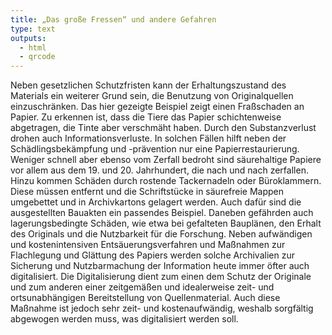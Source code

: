 ```yaml
---
title: „Das große Fressen“ und andere Gefahren
type: text
outputs:
  - html
  - qrcode
---
```


Neben gesetzlichen Schutzfristen kann der Erhaltungszustand des Materials ein weiterer Grund sein, die Benutzung von Originalquellen einzuschränken. Das hier gezeigte Beispiel zeigt einen Fraßschaden an Papier. Zu erkennen ist, dass die Tiere das Papier schichtenweise abgetragen, die Tinte aber verschmäht haben.
Durch den Substanzverlust drohen auch Informationsverluste. In solchen Fällen hilft neben der Schädlingsbekämpfung und -prävention nur eine Papierrestaurierung.
Weniger schnell aber ebenso vom Zerfall bedroht sind säurehaltige Papiere vor allem aus dem 19. und 20. Jahrhundert, die nach und nach zerfallen. Hinzu kommen Schäden durch rostende Tackernadeln oder Büroklammern. Diese müssen entfernt und die Schriftstücke in säurefreie Mappen umgebettet und in Archivkartons gelagert werden. Auch dafür sind die ausgestellten Bauakten ein passendes Beispiel.
Daneben gefährden auch lagerungsbedingte Schäden, wie etwa bei gefalteten Bauplänen, den Erhalt des Originals und die Nutzbarkeit für die Forschung. Neben aufwändigen und kostenintensiven Entsäuerungsverfahren und Maßnahmen zur Flachlegung und Glättung des Papiers werden solche Archivalien zur Sicherung und Nutzbarmachung der Information heute immer öfter auch digitalisiert.
Die Digitalisierung dient zum einen dem Schutz der Originale und zum anderen einer zeitgemäßen und idealerweise zeit- und ortsunabhängigen Bereitstellung von Quellenmaterial. Auch diese Maßnahme ist jedoch sehr zeit- und kostenaufwändig, weshalb sorgfältig abgewogen werden muss, was digitalisiert werden soll.
